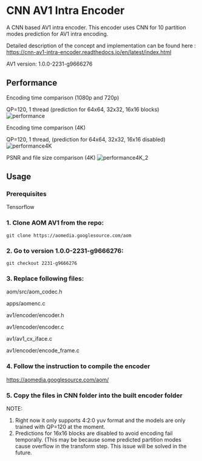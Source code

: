 # CNN AV1 Intra Encoder
A CNN based AV1 intra encoder. This encoder uses CNN for 10 partition modes prediction for AV1 intra encoding.

Detailed description of the concept and implementation can be found here : https://cnn-av1-intra-encoder.readthedocs.io/en/latest/index.html

AV1 version: 1.0.0-2231-g9666276

## Performance 

Encoding time comparison (1080p and 720p)

QP=120, 1 thread (prediction for 64x64, 32x32, 16x16 blocks)
![performance](https://cnn-av1-intra-encoder.readthedocs.io/en/latest/_images/encoding_time_cnn.png)

Encoding time comparison (4K)

QP=120, 1 thread, (prediction for 64x64, 32x32, 16x16 disabled)
![performance4K](https://cnn-av1-intra-encoder.readthedocs.io/en/latest/_images/EncodingTimeComparison.png)

PSNR and file size comparison (4K)
![performance4K_2](https://cnn-av1-intra-encoder.readthedocs.io/en/latest/_images/PSNR(dB)andBits(4K).png)



## Usage 

### Prerequisites

Tensorflow

### 1.  Clone AOM AV1 from the repo:

 `git clone https://aomedia.googlesource.com/aom`

### 2.  Go to version 1.0.0-2231-g9666276:

 `git checkout 2231-g9666276`


### 3.  Replace following files:

aom/src/aom_codec.h

apps/aomenc.c

av1/encoder/encoder.h

av1/encoder/encoder.c

av1/av1_cx_iface.c

av1/encoder/encode_frame.c

### 4. Follow the instruction to compile the encoder

https://aomedia.googlesource.com/aom/

### 5.  Copy the files in CNN folder into the built encoder folder


NOTE:
1. Right now it only supports 4:2:0 yuv format and the models are only trained with QP=120 at the moment.  
2. Predictions for 16x16 blocks are disabled to avoid encoding fail temporally. (This may be because some predicted partition modes cause overflow in the transform step. This issue will be solved in the future.

